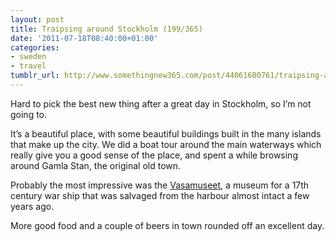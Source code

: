 ```yaml
---
layout: post
title: Traipsing around Stockholm (199/365)
date: '2011-07-18T08:40:00+01:00'
categories:
- sweden
- travel
tumblr_url: http://www.somethingnew365.com/post/44061600761/traipsing-around-stockholm-199365
---
```

Hard to pick the best new thing after a great day in Stockholm, so I’m not going to.

It’s a beautiful place, with some beautiful buildings built in the many islands that make up the city. We did a boat tour around the main waterways which really give you a good sense of the place, and spent a while browsing around Gamla Stan, the original old town.

Probably the most impressive was the [Vasamuseet](http://vasamuseet.se/), a museum for a 17th century war ship that was salvaged from the harbour almost intact a few years ago.

More good food and a couple of beers in town rounded off an excellent day.
